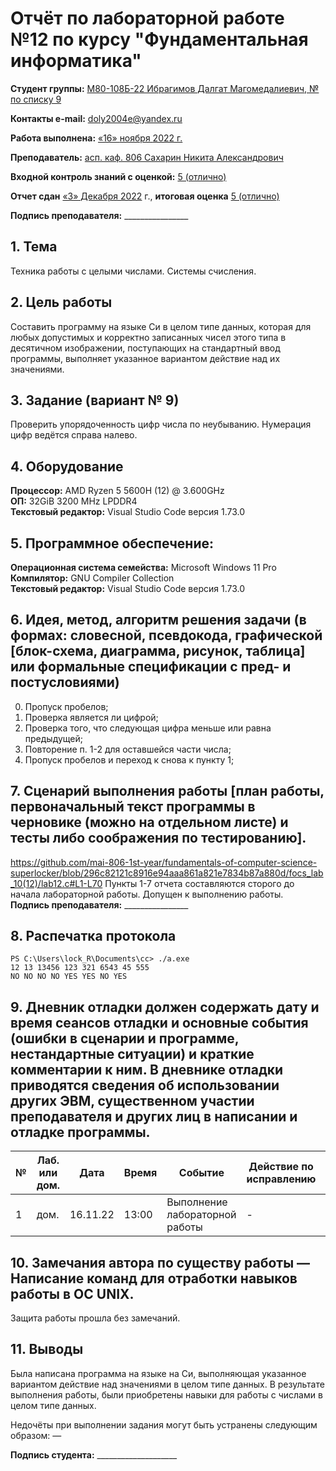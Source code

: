 # Отчёт по лабораторной работе №12 по курсу "Фундаментальная информатика"

<b>Студент группы:</b> <ins>М80-108Б-22 Ибрагимов Далгат Магомедалиевич, № по списку 9</ins> 

<b>Контакты e-mail:</b> <ins>doly2004e@yandex.ru</ins>

<b>Работа выполнена:</b> <ins>«16» <ins>ноября</ins> <ins>2022</ins> г.

<b>Преподаватель:</b> <ins>асп. каф. 806 Сахарин Никита Александрович</ins>

<b>Входной контроль знаний с оценкой:</b> <ins>5 (отлично)</ins>

<b>Отчет сдан</b> <ins>«3» Декабря 2022</ins> г., <b>итоговая оценка</b> <ins>5 (отлично)</ins>

<b>Подпись преподавателя:</b> ________________


## 1. Тема
Техника работы с целыми числами. Системы счисления.
## 2. Цель работы
Составить программу на языке Си в целом типе данных, которая для любых допустимых и корректно записанных чисел этого типа в десятичном изображении, поступающих на стандартный ввод программы, выполняет указанное вариантом действие над их значениями.
## 3. Задание (вариант № 9)
Проверить упорядоченность цифр числа по неубыванию.
Нумерация цифр ведётся справа налево.

 
## 4. Оборудование
<b>Процессор:</b> AMD Ryzen 5 5600H (12) @ 3.600GHz<br/>
<b>ОП:</b> 32GiB 3200 MHz LPDDR4<br/>
<b>Текстовый редактор:</b> Visual Studio Code версия 1.73.0 <br/>

## 5. Программное обеспечение:
<b>Операционная система семейства:</b> Microsoft Windows 11 Pro <br/>
<b>Компилятор:</b> GNU Compiler Collection <br/>
<b>Текстовый редактор:</b> Visual Studio Code версия 1.73.0 <br/>
  
## 6. Идея, метод, алгоритм решения задачи (в формах: словесной, псевдокода, графической [блок-схема, диаграмма, рисунок, таблица] или формальные спецификации с пред- и постусловиями)
0. Пропуск пробелов;
1. Проверка является ли цифрой;
2. Проверка того, что следующая цифра меньше или равна предыдущей;
3. Повторение п. 1-2 для оставшейся части числа;
4. Пропуск пробелов и переход к снова к пункту 1;


## 7. Сценарий выполнения работы [план работы, первоначальный текст программы в черновике (можно на отдельном листе) и тесты либо соображения по тестированию]. 
https://github.com/mai-806-1st-year/fundamentals-of-computer-science-superlocker/blob/296c82121c8916e94aaa861a821e7834b87a880d/focs_lab_10(12)/lab12.c#L1-L70
Пункты 1-7 отчета составляются сторого до начала лабораторной работы.
Допущен к выполнению работы.  
<b>Подпись преподавателя:</b> ________________
## 8. Распечатка протокола 
```
PS C:\Users\lock_R\Documents\cc> ./a.exe
12 13 13456 123 321 6543 45 555
NO NO NO NO YES YES NO YES
```
## 9. Дневник отладки должен содержать дату и время сеансов отладки и основные события (ошибки в сценарии и программе, нестандартные ситуации) и краткие комментарии к ним. В дневнике отладки приводятся сведения об использовании других ЭВМ, существенном участии преподавателя и других лиц в написании и отладке программы.

| № |  Лаб. или дом. | Дата | Время | Событие | Действие по исправлению | Примечание |
| ------ | ------ | ------ | ------ | ------ | ------ | ------ |
| 1 | дом. | 16.11.22 | 13:00 | Выполнение лабораторной работы | - | - |
## 10. Замечания автора по существу работы — Написание команд для отработки навыков работы в ОС UNIX.
Защита работы прошла без замечаний.
## 11. Выводы

Была написана программа на языке на Си, выполняющая указанное вариантом действие над значениями в целом типе данных. В результате выполнения работы, были приобретены навыки для работы с числами в целом типе данных.

Недочёты при выполнении задания могут быть устранены следующим образом: —

<b>Подпись студента:</b> ____________________
